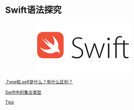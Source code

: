 # Swift语法探究

<p align="center">
<img src="/resources/swift.png">
</p>

[.Type和.self是什么？有什么区别？](https://github.com/ChinaWxq/iOS-Tutorial/tree/master/Language/Swift/%E5%85%83%E7%B1%BB%E5%9E%8B) 

[Swift中的集合类型](https://github.com/ChinaWxq/iOS-Tutorial/tree/master/Language/Swift/%E9%9B%86%E5%90%88%E7%B1%BB%E5%9E%8B)

[Tips](https://github.com/ChinaWxq/iOS-Tutorial/tree/master/Language/Swift/Tips)